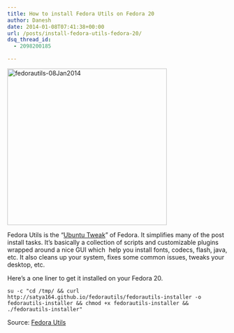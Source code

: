```yaml
---
title: How to install Fedora Utils on Fedora 20
author: Danesh
date: 2014-01-08T07:41:38+00:00
url: /posts/install-fedora-utils-fedora-20/
dsq_thread_id:
  - 2098200185

---
```

<a href="/posts/install-fedora-utils-fedora-20/fedorautils-08jan2014/" rel="attachment wp-att-3402"><img loading="lazy" class="alignnone size-full wp-image-3402" alt="fedorautils-08Jan2014" src="/wp-content/uploads/2014/01/fedorautils-08Jan2014.png" width="365" height="358" /></a>

Fedora Utils is the &#8220;[Ubuntu Tweak][1]&#8221; of Fedora. It simplifies many of the post install tasks. It&#8217;s basically a collection of scripts and customizable plugins wrapped around a nice GUI which  help you install fonts, codecs, flash, java, etc. It also cleans up your system, fixes some common issues, tweaks your desktop, etc.

Here&#8217;s a one liner to get it installed on your Fedora 20.

`su -c "cd /tmp/ && curl http://satya164.github.io/fedorautils/fedorautils-installer -o fedorautils-installer && chmod +x fedorautils-installer && ./fedorautils-installer"`

Source: [Fedora Utils][2]

 [1]: http://ubuntu-tweak.com/
 [2]: http://satya164.github.io/fedorautils/